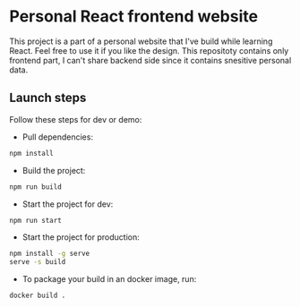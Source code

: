# Personal React frontend website

This project is a part of a personal website that I've build while learning React. Feel free to use it if you like the design.
This repositoty contains only frontend part, I can't share backend side since it contains snesitive personal data.

## Launch steps

Follow these steps for dev or demo:

- Pull dependencies:

```bash
npm install
```

- Build the project:

```bash
npm run build
```

- Start the project for dev:

```bash
npm run start
```

- Start the project for production:

```bash
npm install -g serve
serve -s build
```

- To package your build in an docker image, run:

```bash
docker build .
````
